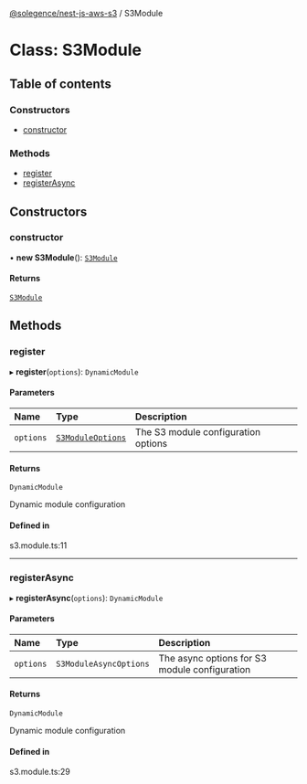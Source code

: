 [@solegence/nest-js-aws-s3](../README.md) / S3Module

# Class: S3Module

## Table of contents

### Constructors

- [constructor](S3Module.md#constructor)

### Methods

- [register](S3Module.md#register)
- [registerAsync](S3Module.md#registerasync)

## Constructors

### constructor

• **new S3Module**(): [`S3Module`](S3Module.md)

#### Returns

[`S3Module`](S3Module.md)

## Methods

### register

▸ **register**(`options`): `DynamicModule`

#### Parameters

| Name | Type | Description |
| :------ | :------ | :------ |
| `options` | [`S3ModuleOptions`](../interfaces/S3ModuleOptions.md) | The S3 module configuration options |

#### Returns

`DynamicModule`

Dynamic module configuration

#### Defined in

s3.module.ts:11

___

### registerAsync

▸ **registerAsync**(`options`): `DynamicModule`

#### Parameters

| Name | Type | Description |
| :------ | :------ | :------ |
| `options` | `S3ModuleAsyncOptions` | The async options for S3 module configuration |

#### Returns

`DynamicModule`

Dynamic module configuration

#### Defined in

s3.module.ts:29
